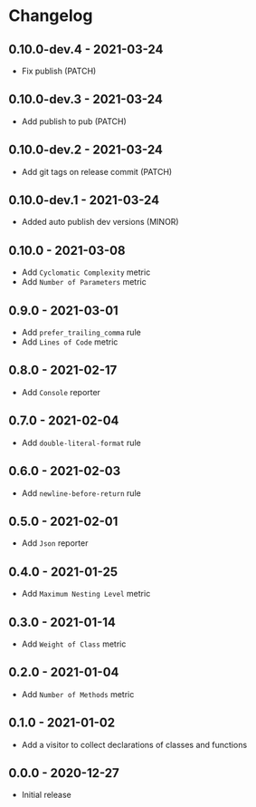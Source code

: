 # Changelog

## 0.10.0-dev.4 - 2021-03-24

* Fix publish (PATCH)

## 0.10.0-dev.3 - 2021-03-24

* Add publish to pub (PATCH)

## 0.10.0-dev.2 - 2021-03-24

* Add git tags on release commit (PATCH)

## 0.10.0-dev.1 - 2021-03-24

* Added auto publish dev versions (MINOR)

## 0.10.0 - 2021-03-08

* Add `Cyclomatic Complexity` metric
* Add `Number of Parameters` metric

## 0.9.0 - 2021-03-01

* Add `prefer_trailing_comma` rule
* Add `Lines of Code` metric

## 0.8.0 - 2021-02-17

* Add `Console` reporter

## 0.7.0 - 2021-02-04

* Add `double-literal-format` rule

## 0.6.0 - 2021-02-03

* Add `newline-before-return` rule

## 0.5.0 - 2021-02-01

* Add `Json` reporter

## 0.4.0 - 2021-01-25

* Add `Maximum Nesting Level` metric

## 0.3.0 - 2021-01-14

* Add `Weight of Class` metric

## 0.2.0 - 2021-01-04

* Add `Number of Methods` metric

## 0.1.0 - 2021-01-02

* Add a visitor to collect declarations of classes and functions

## 0.0.0 - 2020-12-27

* Initial release
